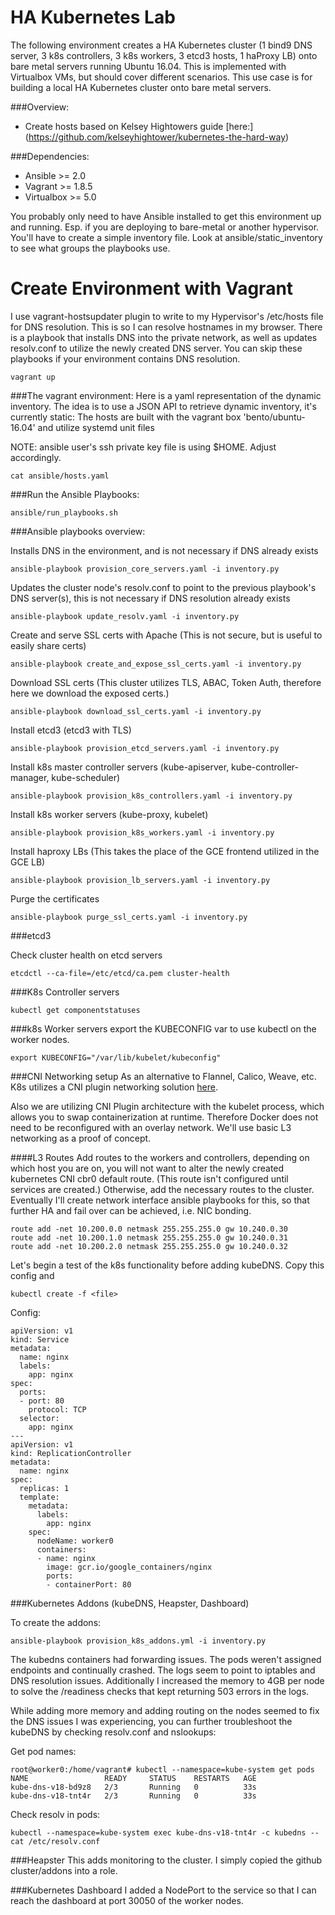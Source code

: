 HA Kubernetes Lab
===================

The following environment creates a HA Kubernetes cluster (1 bind9 DNS server, 3 k8s controllers, 3 k8s workers, 3 etcd3 hosts, 1 haProxy LB) onto bare metal servers running Ubuntu 16.04. This is implemented with Virtualbox VMs, but should cover different scenarios. This use case is for building a local HA Kubernetes cluster onto bare metal servers.

###Overview:
* Create hosts based on Kelsey Hightowers guide [here:] (https://github.com/kelseyhightower/kubernetes-the-hard-way)

###Dependencies:
* Ansible >= 2.0
* Vagrant >= 1.8.5
* Virtualbox >= 5.0

You probably only need to have Ansible installed to get this environment up and running. Esp. if you are deploying to bare-metal or another hypervisor. You'll have to create a simple inventory file. Look at ansible/static_inventory to see what groups the playbooks use.

Create Environment with Vagrant
===============================

I use vagrant-hostsupdater plugin to write to my Hypervisor's /etc/hosts file for DNS resolution. This is so I can resolve hostnames in my browser. There is a playbook that installs DNS into the private network, as well as updates resolv.conf to utilize the newly created DNS server. You can skip these playbooks if your environment contains DNS resolution.
```
vagrant up
```

###The vagrant environment:
Here is a yaml representation of the dynamic inventory. The idea is to use a JSON API to retrieve dynamic inventory, it's currently static:
The hosts are built with the vagrant box 'bento/ubuntu-16.04' and utilize systemd unit files

NOTE: ansible user's ssh private key file is using $HOME. Adjust accordingly.
```
cat ansible/hosts.yaml
```

###Run the Ansible Playbooks:
```
ansible/run_playbooks.sh
```
###Ansible playbooks overview:

Installs DNS in the environment, and is not necessary if DNS already exists
```
ansible-playbook provision_core_servers.yaml -i inventory.py
```

Updates the cluster node's resolv.conf to point to the previous playbook's DNS server(s), this is not necessary if DNS resolution already exists
```
ansible-playbook update_resolv.yaml -i inventory.py
```

Create and serve SSL certs with Apache (This is not secure, but is useful to easily share certs)
```
ansible-playbook create_and_expose_ssl_certs.yaml -i inventory.py
```

Download SSL certs (This cluster utilizes TLS, ABAC, Token Auth, therefore here we download the exposed certs.)
```
ansible-playbook download_ssl_certs.yaml -i inventory.py
```

Install etcd3 (etcd3 with TLS)
```
ansible-playbook provision_etcd_servers.yaml -i inventory.py
```

Install k8s master controller servers (kube-apiserver, kube-controller-manager, kube-scheduler)
```
ansible-playbook provision_k8s_controllers.yaml -i inventory.py
```

Install k8s worker servers (kube-proxy, kubelet)
```
ansible-playbook provision_k8s_workers.yaml -i inventory.py
```

Install haproxy LBs (This takes the place of the GCE frontend utilized in the GCE LB)
```
ansible-playbook provision_lb_servers.yaml -i inventory.py
```

Purge the certificates
```
ansible-playbook purge_ssl_certs.yaml -i inventory.py
```

###etcd3

Check cluster health on etcd servers
```
etcdctl --ca-file=/etc/etcd/ca.pem cluster-health
```
###K8s Controller servers
```
kubectl get componentstatuses
```

###k8s Worker servers
export the KUBECONFIG var to use kubectl on the worker nodes.
```
export KUBECONFIG="/var/lib/kubelet/kubeconfig"
```

###CNI Networking setup
As an alternative to Flannel, Calico, Weave, etc. K8s utilizes a CNI plugin networking solution [here](https://github.com/containernetworking/cni).

Also we are utilizing CNI Plugin architecture with the kubelet process, which allows you to swap containerization at runtime. Therefore Docker does not need to be reconfigured with an overlay network. We'll use basic L3 networking as a proof of concept.

####L3 Routes
Add routes to the workers and controllers, depending on which host you are on, you will not want to alter the newly created kubernetes CNI cbr0 default route. (This route isn't configured until services are created.) Otherwise, add the necessary routes to the cluster. Eventually I'll create network interface ansible playbooks for this, so that further HA and fail over can be achieved, i.e. NIC bonding.
```
route add -net 10.200.0.0 netmask 255.255.255.0 gw 10.240.0.30
route add -net 10.200.1.0 netmask 255.255.255.0 gw 10.240.0.31
route add -net 10.200.2.0 netmask 255.255.255.0 gw 10.240.0.32
```

Let's begin a test of the k8s functionality before adding kubeDNS. Copy this config and
```
kubectl create -f <file>
```
Config:

```
apiVersion: v1
kind: Service
metadata:
  name: nginx
  labels:
    app: nginx
spec:
  ports:
  - port: 80
    protocol: TCP
  selector:
    app: nginx
---
apiVersion: v1
kind: ReplicationController
metadata:
  name: nginx
spec:
  replicas: 1
  template:
    metadata:
      labels:
        app: nginx
    spec:
      nodeName: worker0
      containers:
      - name: nginx
        image: gcr.io/google_containers/nginx
        ports:
        - containerPort: 80
```

###Kubernetes Addons (kubeDNS, Heapster, Dashboard)

To create the addons:
```
ansible-playbook provision_k8s_addons.yml -i inventory.py
```

The kubedns containers had forwarding issues. The pods weren't assigned endpoints and continually crashed. The logs seem to point to iptables and DNS resolution issues. Additionally I increased the memory to 4GB per node to solve the /readiness checks that kept returning 503 errors in the logs.

While adding more memory and adding routing on the nodes seemed to fix the DNS issues I was experiencing, you can further troubleshoot the kubeDNS by checking resolv.conf and nslookups:

Get pod names:
```
root@worker0:/home/vagrant# kubectl --namespace=kube-system get pods
NAME                 READY     STATUS    RESTARTS   AGE
kube-dns-v18-bd9z8   2/3       Running   0          33s
kube-dns-v18-tnt4r   2/3       Running   0          33s
```

Check resolv in pods:
```
kubectl --namespace=kube-system exec kube-dns-v18-tnt4r -c kubedns -- cat /etc/resolv.conf
```

###Heapster
This adds monitoring to the cluster. I simply copied the github cluster/addons into a role.

###Kubernetes Dashboard
I added a NodePort to the service so that I can reach the dashboard at port 30050 of the worker nodes.


